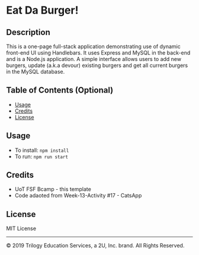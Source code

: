 # Eat Da Burger!

## Description 
This is a one-page full-stack application demonstrating use of dynamic front-end UI using Handlebars. It uses Express and MySQL in the back-end and is a Node.js application. A simple interface allows users to add new burgers, update (a.k.a devour) existing burgers and get all current burgers in the MySQL database.

## Table of Contents (Optional)

* [Usage](#usage)
* [Credits](#credits)
* [License](#license)

## Usage 
* To install: `npm install`
* To run: `npm run start`

## Credits
* UoT FSF Bcamp - this template
* Code adaoted from Week-13-Activity #17 - CatsApp

## License

MIT License

---
© 2019 Trilogy Education Services, a 2U, Inc. brand. All Rights Reserved.
